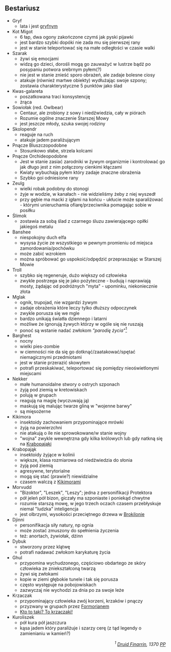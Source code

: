 ## Bestariusz
- <a id='b_gryf' pattern='[Gg]ryf*'>Gryf</a>
    - lata i jest [gryfnym](#b_gryf)
- <a id='b_migot' pattern='[Kk]o* [Mm]igo*'>Kot Migot</a>
    - 6 łap, dwa ogony zakończone czymś jak pyski pijawki
    - jest bardzo szybki dopóki nie zada mu się pierwszej rany
    - jest w stanie teleportować się na małe odległości w czasie walki
- <a id='b_szarak' pattern='[Ss]zarak*'>Szarak</a>
    - żywi się emocjami
    - widzą go dzieci, dorośli mogą go zauważyć w lustrze bądź po posypaniu potwora srebrnym pyłem(?)
    - nie jest w stanie znieść sporo obrażeń, ale zadaje bolesne ciosy
    - atakuje (również martwe obiekty) wydłużając swoje szpony; zostawia charakterystyczne 5 punktów jako ślad
- <a id='b_galareta' pattern='[Kk]was-galareta'>Kwas-galareta</a>
    - poszatkowana traci konsystencję
    - żrąca
- <a id='b_sowiolak' pattern='[Ss]owiołak*'>Sowiołak</a> (red. Owlbear)
    - Centaur, ale zrobiony z sowy i niedźwiedzia, cały w piórach
    - Rozumie ogólne znaczenie Starszej Mowy
    - jest jeszcze młody, szuka swojej rodziny
- <a id='b_stonoga' pattern='[Ss]kolopendr*'>Skolopendr</a>
    - reaguje na ruch
    - atakuje jadem paraliżującym
- <a id='b_bluszcz' pattern='Pnącz* Bluszczopodobn*'>Pnącze Bluszczopodobne</a>
    - Stosunkowo słabe, strzela kolcami
- <a id='b_orchidea' pattern='Pnącz* Orchideopodobn*'>Pnącze Orchideopodobne</a>
    - Jest w stanie zasiać zarodniki w żywym organizmie i kontrolować go jak długo jest z nim połączony cienkimi kłączami
    - Kwiaty wybuchają pyłem który zadaje znaczne obrażenia
    - Szybko goi odniesione rany
- <a id='b_zeulg' pattern='[Zz]eulg*'>Zeulg</a>
    - wielki robak podobny do stonogi
    - żyje w wodzie, w kanałach - nie widzieliśmy żeby z niej wyszedł
    - przy gębie ma macki z igłami na końcu - ukłucie może sparaliżować - którymi unieruchamia ofiarę/przeciwnika pomagając sobie w posiłku
- <a id='b_slimok' pattern='[Śś]limok*'>Ślimok</a>
    - zostawia za sobą ślad z czarnego śluzu zawierającego opiłki jakiegoś metalu
- <a id='b_banshee' pattern='Banshee'>Banshee</a>
    - niespokojny duch elfa
    - wysysa życie ze wszystkiego w pewnym promieniu od miejsca zamordowania/pochówku
    - może zabić wzrokiem
    - można spróbować go uspokoić/odpędzić przepraszając w Starszej Mowie
- <a id='b_troll' pattern='[Tt]roll*'>Troll</a>
    - szybko się regeneruje, dużo większy od człowieka
    - zwykle postrzega się je jako pożyteczne - budują i naprawiają mosty, żądając od podróżnych "myta" - upominku, niekoniecznie złota
- <a id='b_mglak' pattern='[Mm]glak*'>Mglak</a>
    - ognik, trupojad, nie wzgardzi żywym
    - zadaje obrażenia które leczy tylko dłuższy odpoczynek
    - zwykle porusza się we mgle
    - bardzo unikają światła dziennego i latarni
    - możliwe że ignorują żywych którzy w ogóle się nie ruszają
    - ponoć są wstanie nadać zwłokom _"parodię życia"_[<sup>1</sup>](#ad1)
- <a id='b_barghest' pattern='[Bb]arghest*'>Barghest</a>
    - nocny
    - wielki pies-zombie
    - w ciemności nie da się go dotknąć/zaatakować/spętać niemagicznymi przedmiotami
    - jest w stanie przerazić skowytem
    - potrafi przeskakiwać, teleportować się pomiędzy nieoświetlonymi miejscami
- <a id='b_nekker' pattern='[Nn]ekker*'>Nekker</a>
    - małe humanoidalne stwory o ostrych szponach
    - żyją pod ziemią w kretowiskach
    - polują w grupach
    - reagują na magię (wyczuwają ją)
    - maskują się malując twarze gliną w "wojenne barwy"
    - są mięsożerne
- <a id='b_kikimora' pattern='[Kk]ikimor*'>Kikimora</a>
    - insektoidy zachowaniem przypominające mrówki
    - żyją na powierzchni
    - nie atakują o ile nie sprowokowane/w stanie wojny
    - "wojna" zwykle wewnętrzna gdy kilka królowych lub gdy natkną się na [Krabopająki](#b_krabopajak)
- <a id='b_krabopajak' pattern='[Kk]rabopająk*'>Krabopająk</a>
    - insektoidy żyjące w kolinii
    - większe, klasa rozmiarowa od niedźwiedzia do słonia
    - żyją pod ziemią
    - agresywne, terytorialne
    - mogą się stać (prawie?) niewidzialne
    - czasem walczą z [Kikimorami](#b_kikimora)
- <a id='b_bizoktor' pattern='[Mm]orvudd*'>Morvudd</a>
    - "Bizoktor", "Leszek", "Leszy"; jedna z personifikacji Protektora
    - pół jeleń pół bizon, giczały ma szponiaste i poniekąd chwytne
    - rozumie starszą mowę, w jego trzech oczach czasem przebłyskuje niemal "ludzka" inteligencja
    - jest olbrzymi, wysokości przeciętnego drzewa w [Brokilonie](#l_brokilon)
- <a id='b_djinni' pattern='[Dd]jinni'>Djinni</a>
    - personifikacja siły natury, np ognia
    - może zostać zmuszony do spełnienia życzenia
    - też: anortach, żywiołak, dżinn
- <a id='b_dybuk' pattern='[Dd]ybuk*'>Dybuk</a>
    - stworzony przez klątwę
    - potrafi nadawać zwłokom karykaturę życia
- <a id='b_ghul' pattern='[Gg]hul*'>Ghul</a>
    - przypomina wychudzonego, częściowo obdartego ze skóry człowieka ze zniekształconą twarzą
    - żywi się zwłokami
    - kopie w ziemi głębokie tunele i tak się porusza
    - często występuje na pobojowiskach
    - zazwyczaj nie wychodzi za dnia po za swoje leże
- <a id='b_krzaczak' pattern='[Kk]rzaczak*'>Krzaczak</a>
    - przypominający człowieka zwój korzeni, krzaków i pnączy
    - przyzwany w grupach przez [Formorianem](#p_formorian)
    - [Kto to taki? To krzaczaki!](https://www.youtube.com/watch?v=PHnEKSFy3cU)
- <a id='b_kuroliszek' pattern='[Kk]urolisz*'>Kuroliszek</a>
    - pół kura pół jaszczura
    - kąsa jadem który paraliżuje i szarzy cerę (z tąd legendy o zamienianiu w kamień?)
<div align="right"><i><a id='ad1'></a><sup>1</sup>
<a href="https://nipsufn.github.io/journal.html#p_druid_finarrin">Druid Finarrin</a>, 1370 <a href="https://translate.google.com/#view=home&op=translate&sl=en&tl=la&text=after%20landing">PP</a>
</i></div>